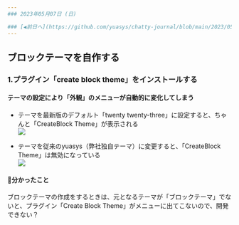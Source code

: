 ```yaml
---
### 2023年05月07日 (日)

### [◀️前日へ](https://github.com/yuasys/chatty-journal/blob/main/2023/05/2023-05-06.md)&emsp;&emsp;&emsp;&emsp;[翌日へ▶️](https://github.com/yuasys/chatty-journal/blob/main/2023/05/2023-05-08.md)
---
```

ブロックテーマを自作する
---

### 1.プラグイン「create block theme」をインストールする

#### テーマの設定により「外観」のメニューが自動的に変化してしまう

- テーマを最新版のデフォルト「twenty twenty-three」に設定すると、ちゃんと「CreateBlock Theme」が表示される  
![](https://hackmd.io/_uploads/rkUXUZHVh.png)

- テーマを従来のyuasys（弊社独自テーマ）に変更すると、「CreateBlock Theme」は無効になっている   
![](https://hackmd.io/_uploads/By9n8-SV2.png)

#### 📌分かったこと

ブロックテーマの作成をするときは、元となるテーマが「ブロックテーマ」でないと、プラグイン「Create Block Theme」がメニューに出てこないので、開発できない？

